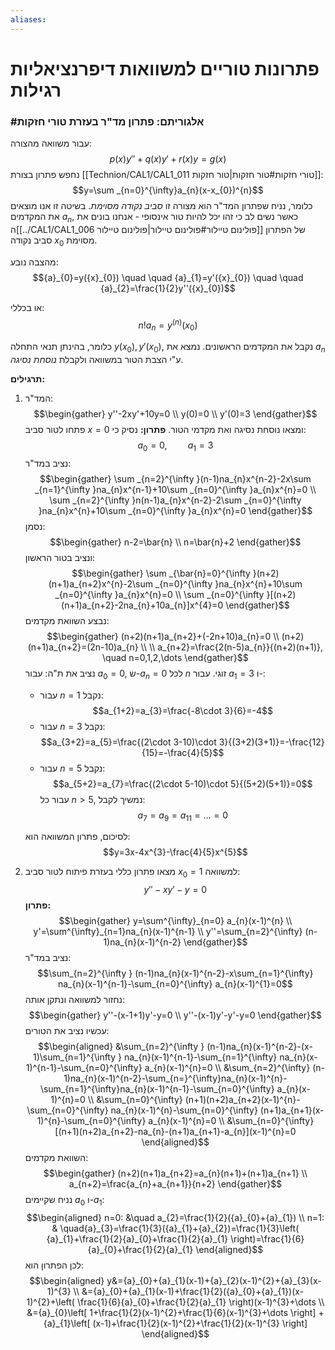 ```yaml
---
aliases: 
---
```


# פתרונות טוריים למשוואות דיפרנציאליות רגילות

### #אלגוריתם: פתרון מד"ר בעזרת טורי חזקות

עבור משוואה מהצורה:
$$p(x)y''+q(x)y'+r(x)y=g(x)$$
נחפש פתרון בצורת [[Technion/CAL1/CAL1_011 טורי חזקות#טור חזקות|טור חזקות]]:
$$y=\sum _{n=0}^{\infty}a_{n}(x-x_{0})^{n}$$
כלומר, נניח שפתרון המד"ר הוא מצורה זו *סביב נקודה מסוימת*. בשיטה זו אנו מוצאים את המקדמים $a_{n}$, כאשר נשים לב כי זהו יכל להיות טור אינסופי - אנחנו בונים את ה[[../CAL1/CAL1_006 פולינום טיילור#פולינום טיילור|פולינום טיילור]] של הפתרון סביב נקודה ${x}_{0}$ מסוימת.

מהצבה נובע:
$${a}_{0}=y({x}_{0}) \quad \quad {a}_{1}=y'({x}_{0}) \quad \quad {a}_{2}=\frac{1}{2}y''({x}_{0})$$

או בכללי:
$$n ! a_{n}=y^{(n)}({x}_{0})$$

כלומר, בהינתן תנאי התחלה $y({x}_{0}), y'({x}_{0})$, נקבל את המקדמים הראשונים. נמצא את $a_{n}$ ע"י הצבת הטור במשוואה ולקבלת *נוסחת נסיגה*.

**תרגילים:**
1. המד"ר:
	$$\begin{gather}
	y''-2xy'+10y=0 \\
	y(0)=0 \\
	y'(0)=3
	\end{gather}$$
	פתחו לטור סביב $x=0$ ומצאו נוסחת נסיגה ואת מקדמי הטור.
	**פתרון:**
	נסיק כי:
	$${a}_{0}=0, \quad \quad {a}_{1}=3$$
	נציב במד"ר:
	$$\begin{gather}
	\sum _{n=2}^{\infty }(n-1)na_{n}x^{n-2}-2x\sum _{n=1}^{\infty }na_{n}x^{n-1}+10\sum _{n=0}^{\infty }a_{n}x^{n}=0 \\
	\sum _{n=2}^{\infty }n(n-1)a_{n}x^{n-2}-2\sum _{n=0}^{\infty }na_{n}x^{n}+10\sum _{n=0}^{\infty }a_{n}x^{n}=0
	\end{gather}$$
	נסמן:
	$$\begin{gather}
	n-2=\bar{n} \\
	n=\bar{n}+2
	\end{gather}$$
	ונציב בטור הראשון:
	$$\begin{gather}
	\sum _{\bar{n}=0}^{\infty }(n+2)(n+1)a_{n+2}x^{n}-2\sum _{n=0}^{\infty }na_{n}x^{n}+10\sum _{n=0}^{\infty }a_{n}x^{n}=0 \\
	\sum _{n=0}^{\infty }[(n+2)(n+1)a_{n+2}-2na_{n}+10a_{n}]x^{4}=0
	\end{gather}$$
	נבצע השוואת מקדמים:
	$$\begin{gather}
	(n+2)(n+1)a_{n+2}+(-2n+10)a_{n}=0 \\
	(n+2)(n+1)a_{n+2}=(2n-10)a_{n} \\ \\
	a_{n+2}=\frac{2(n-5)a_{n}}{(n+2)(n+1)}, \quad n=0,1,2,\dots 
	\end{gather}$$
	נציב את ת"ה:
	עבור $a_{0}=0$, ש-$a_{n}=0$ לכל $n$ זוגי.
	עבור ${a}_{1}=3$ ו-:
	- עבור $n=1$ נקבל:
		$$a_{1+2}=a_{3}=\frac{-8\cdot 3}{6}=-4$$
	- עבור $n=3$ נקבל:
		$$a_{3+2}=a_{5}=\frac{(2\cdot 3-10)\cdot 3}{(3+2)(3+1)}=-\frac{12}{15}=-\frac{4}{5}$$
	- עבור $n=5$ נקבל:
		$$a_{5+2}=a_{7}=\frac{(2\cdot 5-10)\cdot 5}{(5+2)(5+1)}=0$$
		עבור כל $n>5$, נמשיך לקבל:
		$$a_{7}=a_{9}=a_{11}=\dots =0$$
		
	 לסיכום, פתרון המשוואה הוא:
	$$y=3x-4x^{3}-\frac{4}{5}x^{5}$$
2. מצאו פתרון כללי בעזרת פיתוח לטור סביב ${x}_{0}=1$ למשוואה:
	$$y''-xy'-y=0$$
	**פתרון:**
	$$\begin{gather}
y=\sum^{\infty}_{n=0} a_{n}(x-1)^{n} \\
y'=\sum^{\infty}_{n=1}na_{n}(x-1)^{n-1}  \\
y''=\sum_{n=2}^{\infty} (n-1)na_{n}(x-1)^{n-2}
\end{gather}$$
	נציב במד"ר:
	$$\sum_{n=2}^{\infty } (n-1)na_{n}(x-1)^{n-2}-x\sum_{n=1}^{\infty} na_{n}(x-1)^{n-1}-\sum_{n=0}^{\infty} a_{n}(x-1)^{1}=0$$
	נחזור למשוואה ונתקן אותה:
	$$\begin{gather}
y''-(x-1+1)y'-y=0 \\
y''-(x-1)y'-y'-y=0
\end{gather}$$
	עכשיו נציב את הטורים:
	$$\begin{aligned}
&\sum_{n=2}^{\infty } (n-1)na_{n}(x-1)^{n-2}-(x-1)\sum_{n=1}^{\infty } na_{n}(x-1)^{n-1}-\sum_{n=1}^{\infty} na_{n}(x-1)^{n-1}-\sum_{n=0}^{\infty} a_{n}(x-1)^{n}=0  \\
&\sum_{n=2}^{\infty} (n-1)na_{n}(x-1)^{n-2}-\sum_{n=}^{\infty}na_{n}(x-1)^{n}-\sum_{n=1}^{\infty}na_{n}(x-1)^{n-1}-\sum_{n=0}^{\infty} a_{n}(x-1)^{n}=0 \\
&\sum_{n=0}^{\infty} (n+1)(n+2)a_{n+2}(x-1)^{n}-\sum_{n=0}^{\infty} na_{n}(x-1)^{n}-\sum_{n=0}^{\infty} (n+1)a_{n+1}(x-1)^{n}-\sum_{n=0}^{\infty} a_{n}(x-1)^{n}=0 \\
&\sum_{n=0}^{\infty} [(n+1)(n+2)a_{n+2}-na_{n}-(n+1)a_{n+1}-a_{n}](x-1)^{n}=0   
\end{aligned}$$
השוואת מקדמים:
$$\begin{gather}
(n+2)(n+1)a_{n+2}=a_{n}(n+1)+(n+1)a_{n+1} \\
a_{n+2}=\frac{a_{n}+a_{n+1}}{n+2}
\end{gather}$$
נניח שקיימים ${a}_{0}$ ו-${a}_{1}$:
$$\begin{aligned}
n=0: &\quad a_{2}=\frac{1}{2}({a}_{0}+{a}_{1}) \\
n=1: & \quad{a}_{3}=\frac{1}{3}({a}_{1}+{a}_{2})=\frac{1}{3}\left( {a}_{1}+\frac{1}{2}{a}_{0}+\frac{1}{2}{a}_{1} \right)=\frac{1}{6}{a}_{0}+\frac{1}{2}{a}_{1}
\end{aligned}$$
לכן הפתרון הוא:
$$\begin{aligned}
y&={a}_{0}+{a}_{1}(x-1)+{a}_{2}(x-1)^{2}+{a}_{3}(x-1)^{3} \\
&={a}_{0}+{a}_{1}(x-1)+\frac{1}{2}({a}_{0}+{a}_{1})(x-1)^{2}+\left( \frac{1}{6}{a}_{0}+\frac{1}{2}{a}_{1} \right)(x-1)^{3}+\dots  \\
&={a}_{0}\left[ 1+\frac{1}{2}(x-1)^{2}+\frac{1}{6}(x-1)^{3}+\dots  \right] + {a}_{1}\left[ (x-1)+\frac{1}{2}(x-1)^{2}+\frac{1}{2}(x-1)^{3} \right]
\end{aligned}$$
